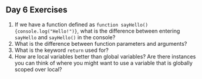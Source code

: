 ## Day 6 Exercises


1.  If we have a function defined as `function sayHello(){console.log("Hello!")}`, what is the difference between entering `sayHello` and `sayHello()` in the console?
2.  What is the difference between function parameters and arguments?
3.  What is the keyword `return` used for?
4.  How are local variables better than global variables? Are there instances you can think of where you might want to use a variable that is globally scoped over local?
